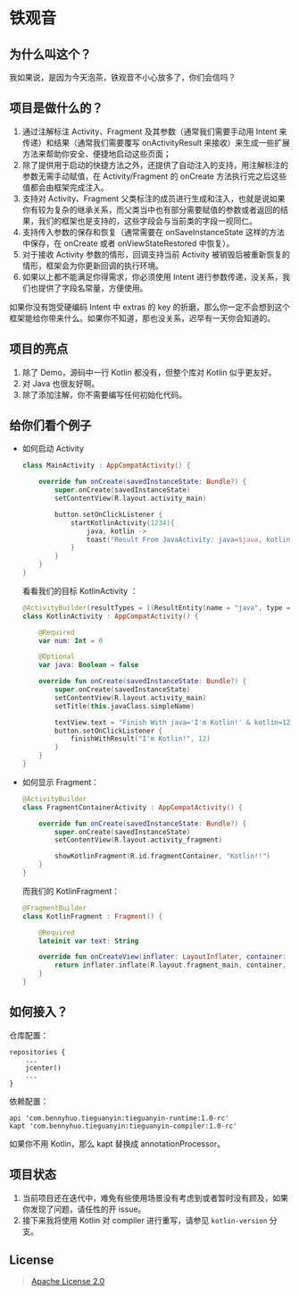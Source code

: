 # 铁观音

## 为什么叫这个？

我如果说，是因为今天泡茶，铁观音不小心放多了，你们会信吗？

## 项目是做什么的？

1. 通过注解标注 Activity、Fragment 及其参数（通常我们需要手动用 Intent 来传递）和结果（通常我们需要覆写 onActivityResult 来接收）来生成一些扩展方法来帮助你安全、便捷地启动这些页面；
2. 除了提供用于启动的快捷方法之外，还提供了自动注入的支持，用注解标注的参数无需手动赋值，在 Activity/Fragment 的 onCreate 方法执行完之后这些值都会由框架完成注入。
3. 支持对 Activity、Fragment 父类标注的成员进行生成和注入，也就是说如果你有较为复杂的继承关系，而父类当中也有部分需要赋值的参数或者返回的结果，我们的框架也是支持的，这些字段会与当前类的字段一视同仁。
4. 支持传入参数的保存和恢复（通常需要在 onSaveInstanceState 这样的方法中保存，在 onCreate 或者 onViewStateRestored 中恢复）。
5. 对于接收 Activity 参数的情形，回调支持当前 Activity 被销毁后被重新恢复的情形，框架会为你更新回调的执行环境。
6. 如果以上都不能满足你得需求，你必须使用 Intent 进行参数传递，没关系，我们也提供了字段名常量，方便使用。

如果你没有饱受硬编码 Intent 中 extras 的 key 的折磨，那么你一定不会想到这个框架能给你带来什么。如果你不知道，那也没关系，迟早有一天你会知道的。

## 项目的亮点

1. 除了 Demo，源码中一行 Kotlin 都没有，但整个库对 Kotlin 似乎更友好。
2. 对 Java 也很友好啊。
3. 除了添加注解，你不需要编写任何初始化代码。

## 给你们看个例子

* 如何启动 Activity

	``` kotlin
	class MainActivity : AppCompatActivity() {
	
	    override fun onCreate(savedInstanceState: Bundle?) {
	        super.onCreate(savedInstanceState)
	        setContentView(R.layout.activity_main)
	
	        button.setOnClickListener {
	            startKotlinActivity(1234){
	                java, kotlin ->
	                toast("Result From JavaActivity: java=$java, kotlin=$kotlin" )
	            }
	        }
	    }
	}
	```

	看看我们的目标 KotlinActivity ：

	```kotlin
	@ActivityBuilder(resultTypes = [(ResultEntity(name = "java", type = String::class)), (ResultEntity(name = "kotlin", type = Int::class))])
	class KotlinActivity : AppCompatActivity() {
	
	    @Required
	    var num: Int = 0
	
	    @Optional
	    var java: Boolean = false
	
	    override fun onCreate(savedInstanceState: Bundle?) {
	        super.onCreate(savedInstanceState)
	        setContentView(R.layout.activity_main)
	        setTitle(this.javaClass.simpleName)
	
	        textView.text = "Finish With java='I'm Kotlin!' & kotlin=12"
	        button.setOnClickListener {
	            finishWithResult("I'm Kotlin!", 12)
	        }
	    }
	}
	```

* 如何显示 Fragment：

	```kotlin
	@ActivityBuilder
	class FragmentContainerActivity : AppCompatActivity() {
	
	    override fun onCreate(savedInstanceState: Bundle?) {
	        super.onCreate(savedInstanceState)
	        setContentView(R.layout.activity_fragment)
	
	        showKotlinFragment(R.id.fragmentContainer, "Kotlin!!")
	    }
	}
	```

	而我们的 KotlinFragment：
	
	```kotlin
	@FragmentBuilder
	class KotlinFragment : Fragment() {
	
	    @Required
	    lateinit var text: String
	
	    override fun onCreateView(inflater: LayoutInflater, container: ViewGroup?, savedInstanceState: Bundle?): View? {
	        return inflater.inflate(R.layout.fragment_main, container, false)
	    }
	}
	```

## 如何接入？

仓库配置：

```
repositories {
    ...
    jcenter()
    ...
}
```

依赖配置：

```
api 'com.bennyhuo.tieguanyin:tieguanyin-runtime:1.0-rc'
kapt 'com.bennyhuo.tieguanyin:tieguanyin-compiler:1.0-rc'
```
如果你不用 Kotlin，那么 kapt 替换成 annotationProcessor。

## 项目状态

1. 当前项目还在迭代中，难免有些使用场景没有考虑到或者暂时没有顾及，如果你发现了问题，请任性的开 issue。
2. 接下来我将使用 Kotlin 对 compiler 进行重写，请参见 `kotlin-version` 分支。
	
## License

> [Apache License 2.0](https://github.com/enbandari/TieGuanYin/blob/master/LICENSE)